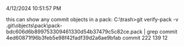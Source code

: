 4/12/2024 10:51:57 PM

this can show any commit objects in a pack:
C:\trash>git verify-pack -v .git\objects\pack\pack-bdc606d6b899753309461330d54b37479c5c82ce.pack | grep commit
4ed60871f96b3feb5e98f42fadf39d2a6ae9bfab commit 222 139 12

